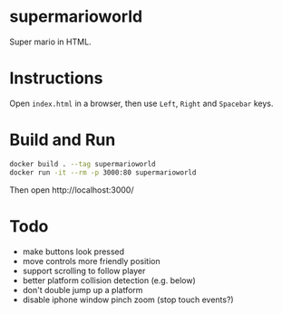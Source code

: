# supermarioworld
Super mario in HTML.

# Instructions

Open `index.html` in a browser, then use `Left`, `Right` and `Spacebar` keys.

# Build and Run

```sh
docker build . --tag supermarioworld
docker run -it --rm -p 3000:80 supermarioworld
```

Then open http://localhost:3000/

# Todo

- make buttons look pressed
- move controls more friendly position
- support scrolling to follow player
- better platform collision detection (e.g. below)
- don't double jump up a platform
- disable iphone window pinch zoom (stop touch events?)